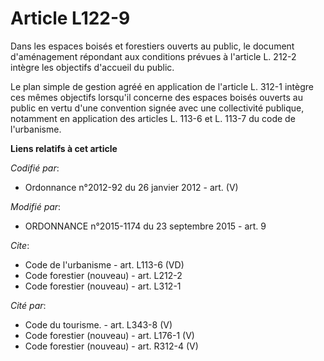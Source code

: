 # Article L122-9

Dans les espaces boisés et forestiers ouverts au public, le document d'aménagement répondant aux conditions prévues à
l'article L. 212-2 intègre les objectifs d'accueil du public. 

Le plan simple de gestion agréé en application de l'article L. 312-1 intègre ces mêmes objectifs lorsqu'il concerne des
espaces boisés ouverts au public en vertu d'une convention signée avec une collectivité publique, notamment en application
des articles L. 113-6 et L. 113-7 du code de l'urbanisme.

**Liens relatifs à cet article**

_Codifié par_:

  - Ordonnance n°2012-92 du 26 janvier 2012 - art. (V)

_Modifié par_:

  - ORDONNANCE n°2015-1174 du 23 septembre 2015 - art. 9

_Cite_:

  - Code de l'urbanisme - art. L113-6 (VD)
  - Code forestier (nouveau) - art. L212-2
  - Code forestier (nouveau) - art. L312-1

_Cité par_:

  - Code du tourisme. - art. L343-8 (V)
  - Code forestier (nouveau) - art. L176-1 (V)
  - Code forestier (nouveau) - art. R312-4 (V)
